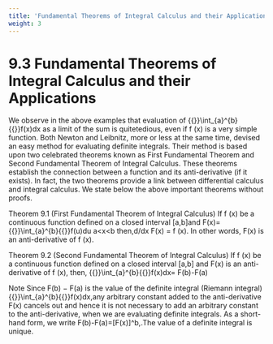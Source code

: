```yaml
---
title: 'Fundamental Theorems of Integral Calculus and their Applications'
weight: 3
---
```


# 9.3 Fundamental Theorems of Integral Calculus and their Applications
We observe in the above examples that evaluation of {{<katex>}}\int_{a}^{b}{{</katex>}}f(x)dx
as a limit of the sum is quitetedious, even if f (x) is a very simple function. Both Newton and Leibnitz, more or less at the same time, devised an easy method for evaluating definite integrals. Their method is based upon two celebrated theorems known as First Fundamental Theorem and Second Fundamental Theorem of Integral Calculus. These theorems establish the connection between a function and its anti-derivative (if it exists). In fact, the two theorems provide a link between differential calculus and integral calculus. We state below the above important theorems without proofs.



Theorem 9.1 (First Fundamental Theorem of Integral Calculus)
If f (x) be a continuous function defined on a closed interval [a,b]and F(x)={{<katex>}}\int_{a}^{b}{{</katex>}}f(u)du a<x<b then,d/dx F(x) = f (x). In other words, F(x) is an anti-derivative of f (x).


Theorem 9.2 (Second Fundamental Theorem of Integral Calculus)
If f (x) be a continuous function defined on a closed interval [a,b] and F(x) is an
anti-derivative of f (x), then,
{{<katex>}}\int_{a}^{b}{{</katex>}}f(x)dx= F(b)-F(a)


Note
Since F(b) − F(a) is the value of the definite integral (Riemann integral){{<katex>}}\int_{a}^{b}{{</katex>}}f(x)dx,any arbitrary constant added to the anti-derivative F(x) cancels out and hence it is not necessary to add an arbitrary constant to the anti-derivative, when we are evaluating definite integrals. As a short-hand form, we write F(b)-F(a)=[F(x)]^b,.The value of a definite integral is unique.